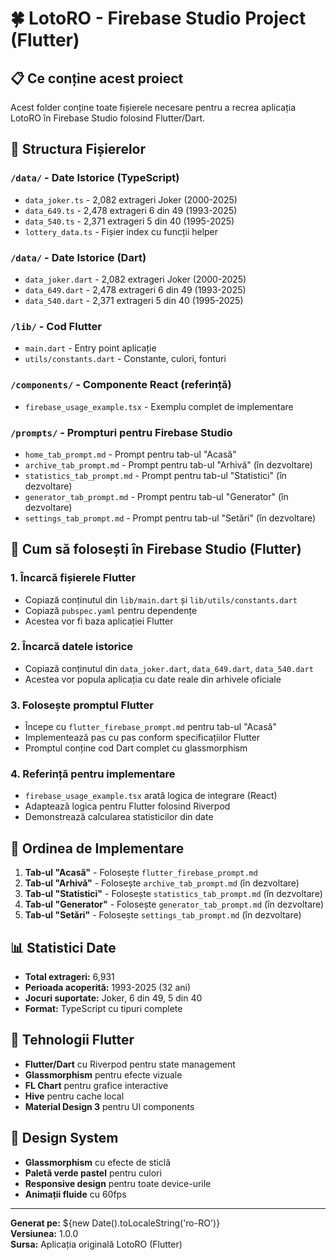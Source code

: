 # 🍀 LotoRO - Firebase Studio Project (Flutter)

## 📋 **Ce conține acest proiect**

Acest folder conține toate fișierele necesare pentru a recrea aplicația LotoRO în Firebase Studio folosind Flutter/Dart.

## 📁 **Structura Fișierelor**

### **`/data/` - Date Istorice (TypeScript)**
- `data_joker.ts` - 2,082 extrageri Joker (2000-2025)
- `data_649.ts` - 2,478 extrageri 6 din 49 (1993-2025)
- `data_540.ts` - 2,371 extrageri 5 din 40 (1995-2025)
- `lottery_data.ts` - Fișier index cu funcții helper

### **`/data/` - Date Istorice (Dart)**
- `data_joker.dart` - 2,082 extrageri Joker (2000-2025)
- `data_649.dart` - 2,478 extrageri 6 din 49 (1993-2025)
- `data_540.dart` - 2,371 extrageri 5 din 40 (1995-2025)

### **`/lib/` - Cod Flutter**
- `main.dart` - Entry point aplicație
- `utils/constants.dart` - Constante, culori, fonturi

### **`/components/` - Componente React (referință)**
- `firebase_usage_example.tsx` - Exemplu complet de implementare

### **`/prompts/` - Prompturi pentru Firebase Studio**
- `home_tab_prompt.md` - Prompt pentru tab-ul "Acasă"
- `archive_tab_prompt.md` - Prompt pentru tab-ul "Arhivă" (în dezvoltare)
- `statistics_tab_prompt.md` - Prompt pentru tab-ul "Statistici" (în dezvoltare)
- `generator_tab_prompt.md` - Prompt pentru tab-ul "Generator" (în dezvoltare)
- `settings_tab_prompt.md` - Prompt pentru tab-ul "Setări" (în dezvoltare)

## 🚀 **Cum să folosești în Firebase Studio (Flutter)**

### **1. Încarcă fișierele Flutter**
- Copiază conținutul din `lib/main.dart` și `lib/utils/constants.dart`
- Copiază `pubspec.yaml` pentru dependențe
- Acestea vor fi baza aplicației Flutter

### **2. Încarcă datele istorice**
- Copiază conținutul din `data_joker.dart`, `data_649.dart`, `data_540.dart`
- Acestea vor popula aplicația cu date reale din arhivele oficiale

### **3. Folosește promptul Flutter**
- Începe cu `flutter_firebase_prompt.md` pentru tab-ul "Acasă"
- Implementează pas cu pas conform specificațiilor Flutter
- Promptul conține cod Dart complet cu glassmorphism

### **4. Referință pentru implementare**
- `firebase_usage_example.tsx` arată logica de integrare (React)
- Adaptează logica pentru Flutter folosind Riverpod
- Demonstrează calcularea statisticilor din date

## 🎯 **Ordinea de Implementare**

1. **Tab-ul "Acasă"** - Folosește `flutter_firebase_prompt.md`
2. **Tab-ul "Arhivă"** - Folosește `archive_tab_prompt.md` (în dezvoltare)
3. **Tab-ul "Statistici"** - Folosește `statistics_tab_prompt.md` (în dezvoltare)
4. **Tab-ul "Generator"** - Folosește `generator_tab_prompt.md` (în dezvoltare)
5. **Tab-ul "Setări"** - Folosește `settings_tab_prompt.md` (în dezvoltare)

## 📊 **Statistici Date**

- **Total extrageri:** 6,931
- **Perioada acoperită:** 1993-2025 (32 ani)
- **Jocuri suportate:** Joker, 6 din 49, 5 din 40
- **Format:** TypeScript cu tipuri complete

## 🔧 **Tehnologii Flutter**

- **Flutter/Dart** cu Riverpod pentru state management
- **Glassmorphism** pentru efecte vizuale
- **FL Chart** pentru grafice interactive
- **Hive** pentru cache local
- **Material Design 3** pentru UI components

## 📱 **Design System**

- **Glassmorphism** cu efecte de sticlă
- **Paletă verde pastel** pentru culori
- **Responsive design** pentru toate device-urile
- **Animații fluide** cu 60fps

---

**Generat pe:** ${new Date().toLocaleString('ro-RO')}  
**Versiunea:** 1.0.0  
**Sursa:** Aplicația originală LotoRO (Flutter)
